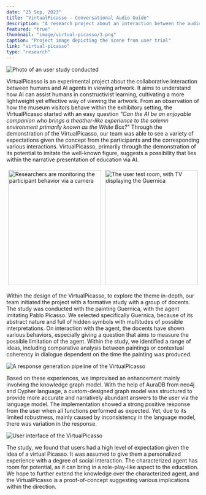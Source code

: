 ```yaml
---
date: "25 Sep, 2023"
title: "VirtualPicasso - Conversational Audio Guide"
description: "A research project about an interaction between the audience and the artwork"
featured: "true"
thumbnail: "image/virtual-picasso/1.png"
caption: "Project image depicting the scene from user trial"
link: "virtual-picasso"
type: "research"
---
```


![Photo of an user study conducted](/image/virtual-picasso/1.png)

VirtualPicasso is an experimental project about the collaborative interaction between humans and AI agents in viewing artwork. It aims to understand how AI can assist humans in constructivist learning, cultivating a more lightweight yet effective way of viewing the artwork. From an observation of how the museum visitors behave within the exhibitory setting, the VirtualPicasso started with an easy question *"Can the AI be an enjoyable companion who brings a theather-like experience to the solemn environment primarily known as the White Box?"* Through the demonstration of the VirtualPicasso, our team was able to see a variety of expectations given the concept from the participants and the corresponding various interactions. VirtualPicasso, primarily through the demonstration of its potential to imitate the well-known figure, suggests a possibility that lies within the narrative presentation of education via AI.

<div style="display: flex;">
    <div style="flex: 1; padding: 5px;">
        <img src="/image/virtual-picasso/2.png" alt="Researchers are monitoring the participant behavior via a camera" style="width: 100%; object-fit: cover; height: 300px;">
    </div>
    <div style="flex: 1; padding: 5px;">
        <img src="/image/virtual-picasso/3.png" alt="The user test room, with TV displaying the Guernica" style="width: 100%;
        object-fit: cover; height: 300px;">
    </div>
</div>

Within the design of the VirtualPicasso, to explore the theme in-depth, our team initiated the project with a formative study with a group of docents. The study was conducted with the painting Guernica, with the agent imitating Pablo Picasso. We selected specifically Guernica, because of its abstract nature and full of hidden symbols with multitudes of possible interpretations. On interaction with the agent, the docents have shown various behaviors, especially giving a question that aims to measure the possible limitation of the agent. Within the study, we identified a range of ideas, including comparative analysis between paintings or contextual coherency in dialogue dependent on the time the painting was produced.

![A response generation pipeline of the VirtualPicasso](/image/virtual-picasso/4.png)

Based on these experiences, we improvised an enhancement mainly involving the knowledge graph model. With the help of AuraDB from neo4j and Cypher language, a custom-designed graph model was structured to provide more accurate and narratively abundant answers to the user via the language model. The implementation showed a strong positive response from the user when all functions performed as expected. Yet, due to its limited robustness, mainly caused by inconsistency in the language model, there was variation in the response. 

![User interface of the VirtualPicasso](/image/virtual-picasso/5.png)

The study, we found that users had a high level of expectation given the idea of a virtual Picasso. It was assumed to give them a personalized experience with a degree of social interaction. The characterized agent has room for potential, as it can bring in a role-play-like aspect to the education. We hope to further extend the knowledge over the characterized agent, and the VirtualPicasso is a proof-of-concept suggesting various implications within the direction.
